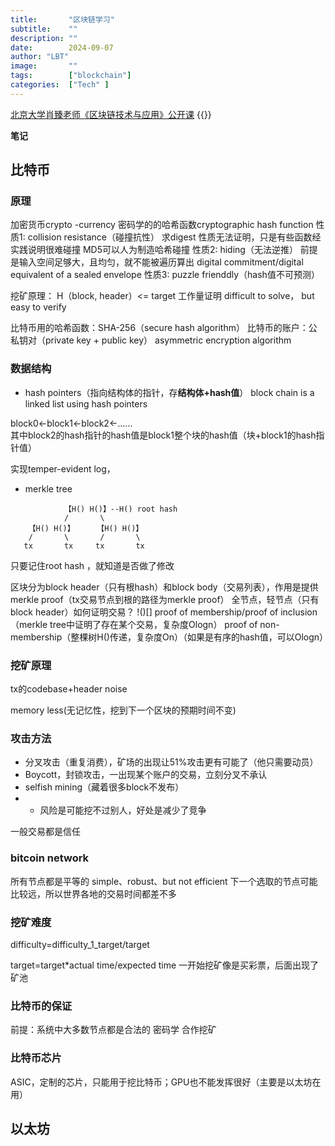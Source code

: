 ```yaml
---
title:       "区块链学习"
subtitle:    ""
description: ""
date:        2024-09-07
author: "LBT"
image:       ""
tags:        ["blockchain"]
categories:  ["Tech" ]
---
```


[北京大学肖臻老师《区块链技术与应用》公开课](https://www.bilibili.com/video/BV1Vt411X7JF?p=1)
{{<bilibili BV1Vt411X7JF>}}

**笔记**
## 比特币
### 原理
加密货币crypto -currency
密码学的的哈希函数cryptographic hash function
    性质1: collision resistance（碰撞抗性）
        求digest
        性质无法证明，只是有些函数经实践说明很难碰撞
        MD5可以人为制造哈希碰撞
    性质2: hiding（无法逆推）
        前提是输入空间足够大，且均匀，就不能被遍历算出
        digital commitment/digital equivalent of a sealed envelope
    性质3: puzzle frienddly（hash值不可预测）

挖矿原理：
H（block, header）<= target
工作量证明
difficult to solve， but easy to verify

比特币用的哈希函数：SHA-256（secure hash algorithm）
比特币的账户：公私钥对（private key + public key）
asymmetric encryption algorithm


### 数据结构
- hash pointers（指向结构体的指针，存**结构体+hash值**）
block chain is a linked list using hash pointers

block0<-block1<-block2<-...... \
其中block2的hash指针的hash值是block1整个块的hash值（块+block1的hash指针值）

实现temper-evident log，

- merkle tree
```
            【H() H()】--H() root hash
            /       \
    【H() H()】     【H() H()】
    /       \       /       \
   tx       tx     tx       tx
```
只要记住root hash ，就知道是否做了修改

区块分为block header（只有根hash）和block body（交易列表），作用是提供merkle proof（tx交易节点到根的路径为merkle proof）
全节点，轻节点（只有block header）如何证明交易？
!()[]
proof of membership/proof of inclusion（merkle tree中证明了存在某个交易，复杂度Ologn）
proof of non-membership（整棵树H()传递，复杂度On）（如果是有序的hash值，可以Ologn）



### 挖矿原理
tx的codebase+header noise

memory less(无记忆性，挖到下一个区块的预期时间不变)

### 攻击方法
- 分叉攻击（重复消费），矿场的出现让51%攻击更有可能了（他只需要动员）
- Boycott，封锁攻击，一出现某个账户的交易，立刻分叉不承认
- selfish mining（藏着很多block不发布）
- - 风险是可能挖不过别人，好处是减少了竞争

一般交易都是信任


### bitcoin network
所有节点都是平等的
simple、robust、but not efficient
下一个选取的节点可能比较远，所以世界各地的交易时间都差不多

### 挖矿难度
difficulty=difficulty_1_target/target

target=target*actual time/expected time
一开始挖矿像是买彩票，后面出现了矿池

### 比特币的保证
前提：系统中大多数节点都是合法的
密码学
合作挖矿

### 比特币芯片
ASIC，定制的芯片，只能用于挖比特币；GPU也不能发挥很好（主要是以太坊在用）

## 以太坊
###